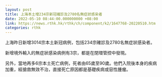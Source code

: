 ```yaml
---
layout: post
title: 上海本土增234宗新冠確診及2780名無症狀感染者
date: 2022-05-10 08:44:00.000000000 +08:00
link: https://news.rthk.hk/rthk/ch/component/k2/1647768-20220510.htm
categories: rthk
---
```


上海昨日新增3014宗本土新冠病例，包括234宗確診及2780名無症狀感染者。

新增境外輸入的無症狀感染病例有3宗，都是在閉環管控中發現。

另外，當地再多6宗本土死亡病例，死者由65歲至90歲。他們入院後本身的疾病加重，經搶救無效不治，直接死亡原因都是基礎疾病或惡性腫瘤。
